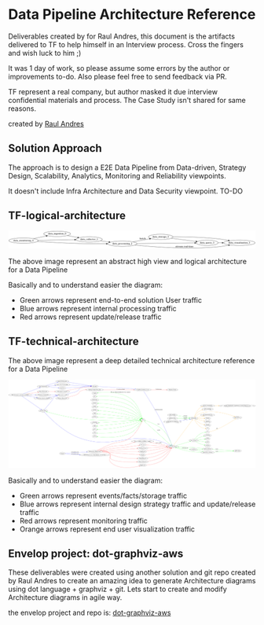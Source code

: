 
# Data Pipeline Architecture Reference

Deliverables created by for Raul Andres, this document is the artifacts delivered to TF to help himself in an Interview process. Cross the fingers and wish luck to him ;)

It was 1 day of work, so please assume some errors by the author or improvements to-do.
Also please feel free to send feedback via PR.

TF represent a real company, but author masked it due interview confidential materials and process.
The Case Study isn't shared for same reasons.

created by [Raul Andres](https://github.com/manilabay)

## Solution Approach

The approach is to design a E2E Data Pipeline from Data-driven, Strategy Design, Scalability, Analytics, Monitoring and Reliability viewpoints.

It doesn't include Infra Architecture and Data Security viewpoint. TO-DO

## TF-logical-architecture  

![TF-logical-architecture](TF-logical-data-architecture.png?raw=true "TF-logical-data-architecture")

The above image represent an abstract high view and logical architecture for a Data Pipeline

Basically and to understand easier the diagram:

* Green arrows represent end-to-end solution User traffic
* Blue arrows represent internal processing traffic
* Red arrows represent update/release traffic

## TF-technical-architecture  

The above image represent a deep detailed technical architecture reference for a Data Pipeline

![TF-technical-architecture](TF-technical-data-architecture.png?raw=true "TF-technical-data-architecture")

Basically and to understand easier the diagram:

* Green arrows represent events/facts/storage traffic
* Blue arrows represent internal design strategy traffic and update/release traffic
* Red arrows represent monitoring traffic
* Orange arrows represent end user visualization traffic

## Envelop project: dot-graphviz-aws
These deliverables were created using another solution and git repo created by Raul Andres to create an amazing idea to generate Architecture diagrams using dot language + graphviz + git. Lets start to create and modify Architecture diagrams in agile way.

the envelop project and repo is:
[dot-graphviz-aws](https://github.com/manilabay/dot-graphviz-aws)
